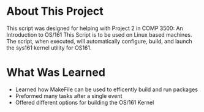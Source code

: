 # About This Project
This script was designed for helping with Project 2 in COMP 3500: An Introduction to OS/161
This Script is to be used on Linux based machines. The script, when executed, will automatically configure, build, and launch the sys161 kernel utility for OS161.

# What Was Learned
- Learned how MakeFile can be used to efficently build and run packages
- Preformed many tasks after a single event
- Offered different options for building the OS/161 Kernel


